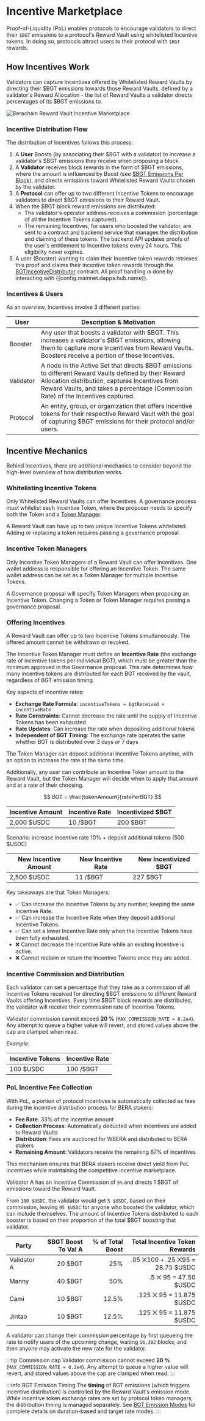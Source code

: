 <script setup>
  import config from '@berachain/config/constants.json';
</script>

# Incentive Marketplace

Proof-of-Liquidity (PoL) enables protocols to encourage validators to direct their `$BGT` emissions to a protocol's Reward Vault using whitelisted Incentive tokens. In doing so, protocols attract users to their protocol with `$BGT` rewards.

## How Incentives Work

Validators can capture Incentives offered by Whitelisted Reward Vaults by directing their $BGT emissions towards those Reward Vaults, defined by a validator's Reward Allocation - the list of Reward Vaults a validator directs percentages of its $BGT emissions to.

![Berachain Reward Vault Incentive Marketplace](/assets/berachain-incentive-marketplace.png)

### Incentive Distribution Flow

The distribution of Incentives follows this process:

1. A **User** Boosts (by associating their $BGT with a validator) to increase a validator's $BGT emissions they receive when proposing a block.
2. A **Validator** receives block rewards in the form of $BGT emissions, where the amount is influenced by Boost (see [\$BGT Emissions Per Block](/learn/pol/blockrewards#bgt-emissions-per-block)), and directs emissions toward Whitelisted Reward Vaults chosen by the validator.
3. A **Protocol** can offer up to two different Incentive Tokens to encourage validators to direct $BGT emissions to their Reward Vault.
4. When the $BGT block reward emissions are distributed:
   - The validator's operator address receives a commission (percentage of all the Incentive Tokens captured).
   - The remaining Incentives, for users who boosted the validator, are sent to a contract and backend service that manages the distribution and claiming of these tokens. The backend API updates proofs of the user's entitlement to Incentive tokens every 24 hours. This eligibility never expires.
5. A user (Booster) wanting to claim their Incentive token rewards retrieves this proof and claims their incentive token rewards through the [BGTIncentiveDistributor](/developers/contracts/bgtincentivedistributor) contract. All proof handling is done by interacting with <a :href="config.mainnet.dapps.hub.url">{{config.mainnet.dapps.hub.name}}</a>.

### Incentives & Users

As an overview, Incentives involve 3 different parties:

| User      | Description & Motivation                                                                                                                                                                                                                      |
| --------- | --------------------------------------------------------------------------------------------------------------------------------------------------------------------------------------------------------------------------------------------- |
| Booster   | Any user that boosts a validator with $BGT. This increases a validator's $BGT emissions, allowing them to capture more Incentives from Reward Vaults. Boosters receive a portion of these Incentives.                                         |
| Validator | A node in the Active Set that directs $BGT emissions to different Reward Vaults defined by their Reward Allocation distribution, captures Incentives from Reward Vaults, and takes a percentage (Commission Rate) of the Incentives captured. |
| Protocol  | An entity, group, or organization that offers Incentive tokens for their respective Reward Vault with the goal of capturing $BGT emissions for their protocol and/or users.                                                                   |

## Incentive Mechanics

Behind Incentives, there are additional mechanics to consider beyond the high-level overview of how distribution works.

### Whitelisting Incentive Tokens

Only Whitelisted Reward Vaults can offer Incentives. A governance process must whitelist each Incentive Token, where the proposer needs to specify both the Token and a [Token Manager](#incentive-token-managers).

A Reward Vault can have up to two unique Incentive Tokens whitelisted. Adding or replacing a token requires passing a governance proposal.

### Incentive Token Managers

Only Incentive Token Managers of a Reward Vault can offer Incentives. One wallet address is responsible for offering an Incentive Token. The same wallet address can be set as a Token Manager for multiple Incentive Tokens.

A Governance proposal will specify Token Managers when proposing an Incentive Token.
Changing a Token or Token Manager requires passing a governance proposal.

### Offering Incentives

A Reward Vault can offer up to two Incentive Tokens simultaneously. The offered amount cannot be withdrawn or revoked.

The Incentive Token Manager must define an **Incentive Rate** (the exchange rate of incentive tokens per individual BGT), which must be greater than the minimum approved in the Governance proposal. This rate determines how many incentive tokens are distributed for each BGT received by the vault, regardless of BGT emission timing.

Key aspects of incentive rates:

- **Exchange Rate Formula**: `incentiveTokens = bgtReceived × incentiveRate`
- **Rate Constraints**: Cannot decrease the rate until the supply of Incentive Tokens has been exhausted
- **Rate Updates**: Can increase the rate when depositing additional tokens
- **Independent of BGT Timing**: The exchange rate operates the same whether BGT is distributed over 3 days or 7 days

The Token Manager can deposit additional Incentive Tokens anytime, with an option to increase the rate at the same time.

Additionally, any user can contribute an Incentive Token amount to the Reward Vault, but the Token Manager will decide when to apply that amount and at a rate of their choosing.

$$ BGT = \frac{tokenAmount}{ratePerBGT} $$

| Incentive Amount | Incentive Rate | Incentivized $BGT |
| ---------------- | -------------- | ----------------- |
| 2,000 $USDC      | 10 /$BGT       | 200 $BGT          |

Scenario: increase incentive rate 10% + deposit additional tokens (500 $USDC)

| New Incentive Amount | New Incentive Rate | New Incentivized $BGT |
| -------------------- | ------------------ | --------------------- |
| 2,500 $USDC          | 11 /$BGT           | 227 $BGT              |

Key takeaways are that Token Managers:

- ✅ Can increase the Incentive Tokens by any number, keeping the same Incentive Rate.
- ✅ Can increase the Incentive Rate when they deposit additional Incentive Tokens.
- ✅ Can set a lower Incentive Rate only when the Incentive Tokens have been fully exhausted.
- ❌ Cannot decrease the Incentive Rate while an existing Incentive is active.
- ❌ Cannot reclaim or return the Incentive Tokens once they are added.

### Incentive Commission and Distribution

Each validator can set a percentage that they take as a commission of all Incentive Tokens received for directing $BGT emissions to different Reward Vaults offering Incentives. Every time $BGT block rewards are distributed, the validator will receive their commission rate of Incentive Tokens.

Validator commission cannot exceed **20 %** (`MAX_COMMISSION_RATE = 0.2e4`). Any attempt to queue a higher value will revert, and stored values above the cap are clamped when read.

_Example:_

| Incentive Tokens | Incentive Rate |
| ---------------- | -------------- |
| 100 $USDC        | 100 /$BGT      |

### PoL Incentive Fee Collection

With PoL, a portion of protocol incentives is automatically collected as fees during the incentive distribution process for BERA stakers:

- **Fee Rate**: 33% of the incentive amount
- **Collection Process**: Automatically deducted when incentives are added to Reward Vaults
- **Distribution**: Fees are auctioned for WBERA and distributed to BERA stakers
- **Remaining Amount**: Validators receive the remaining 67% of incentives

This mechanism ensures that BERA stakers receive direct yield from PoL incentives while maintaining the competitive incentive marketplace.

Validator A has an Incentive Commission of `5%` and directs 1 $BGT of emissions toward the Reward Vault.

From `100 $USDC`, the validator would get `5 $USDC`, based on their commission, leaving `95 $USDC` for anyone who boosted the validator, which can include themselves. The amount of Incentive Tokens distributed to each booster is based on their proportion of the total $BGT boosting that validator.

| Party       | $BGT Boost To Val A | % of Total Boost |    Total Incentive Token Rewards |
| ----------- | ------------------: | ---------------: | -------------------------------: |
| Validator A |             20 $BGT |              25% | .05 ⨉100 + .25 ⨉95 = 28.75 $USDC |
| Manny       |             40 $BGT |              50% |            .5 ⨉ 95 = 47.50 $USDC |
| Cami        |             10 $BGT |            12.5% |         .125 ⨉ 95 = 11.875 $USDC |
| Jintao      |             10 $BGT |            12.5% |         .125 ⨉ 95 = 11.875 $USDC |

A validator can change their commission percentage by first queueing the rate to notify users of the upcoming change, waiting `16,382` blocks, and then anyone may activate the new rate for the validator.

:::tip Commission cap
Validator commission cannot exceed **20 %** (`MAX_COMMISSION_RATE = 0.2e4`). Any attempt to queue a higher value will revert, and stored values above the cap are clamped when read.
:::

:::info BGT Emission Timing
The **timing** of BGT emissions (which triggers incentive distribution) is controlled by the Reward Vault's emission mode. While incentive token exchange rates are set by protocol token managers, the distribution timing is managed separately. See [BGT Emission Modes](/learn/pol/rewardvaults#bgt-emission-modes) for complete details on duration-based and target rate modes.
:::
